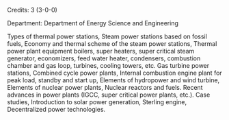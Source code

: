 Credits: 3 (3-0-0)

Department: Department of Energy Science and Engineering

Types of thermal power stations, Steam power stations based on fossil fuels, Economy and thermal scheme of the steam power stations, Thermal power plant equipment boilers, super heaters, super critical steam generator, economizers, feed water heater, condensers, combustion chamber and gas loop, turbines, cooling towers, etc. Gas turbine power stations, Combined cycle power plants, Internal combustion engine plant for peak load, standby and start up, Elements of hydropower and wind turbine, Elements of nuclear power plants, Nuclear reactors and fuels. Recent advances in power plants (IGCC, super critical power plants, etc.). Case studies, Introduction to solar power generation, Sterling engine, Decentralized power technologies.